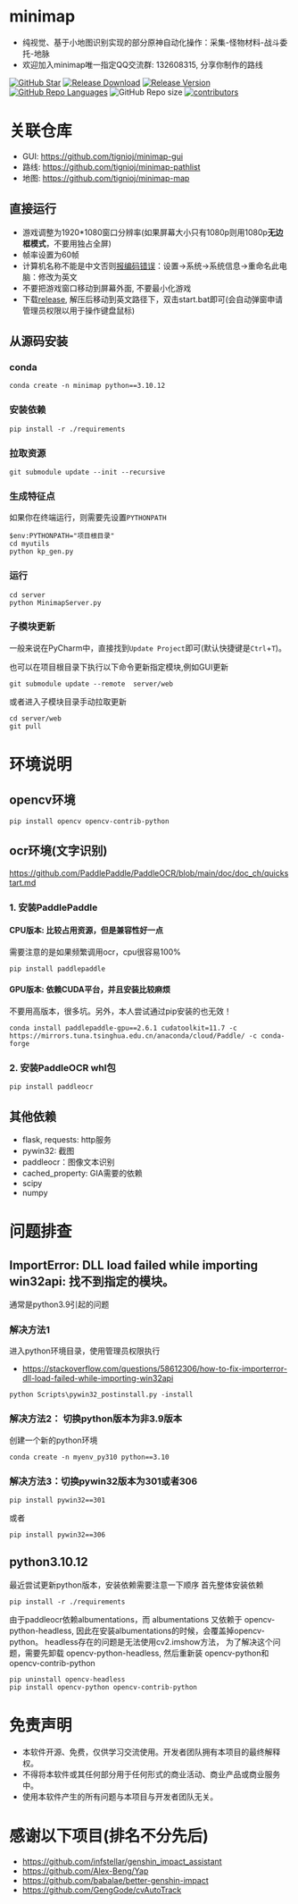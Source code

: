 # minimap
- 纯视觉、基于小地图识别实现的部分原神自动化操作：采集-怪物材料-战斗委托-地脉
- 欢迎加入minimap唯一指定QQ交流群: 132608315, 分享你制作的路线

[![GitHub Star](https://img.shields.io/github/stars/tignioj/minimap?style=flat-square)](https://github.com/tignioj/minimap/stargazers)
[![Release Download](https://img.shields.io/github/downloads/tignioj/minimap/total?style=flat-square)](https://github.com/tignioj/minimap/releases/latest)
[![Release Version](https://img.shields.io/github/v/release/tignioj/minimap?style=flat-square)](https://github.com/tignioj/minimap/releases/latest)
[![GitHub Repo Languages](https://img.shields.io/github/languages/top/tignioj/minimap?style=flat-square)](https://github.com/tignioj/minimap/search?l=Python)
![GitHub Repo size](https://img.shields.io/github/repo-size/tignioj/minimap?style=flat-square&color=3cb371)
[![contributors](https://img.shields.io/github/contributors/tignioj/minimap?style=flat-square)](https://github.com/tignioj/minimap/graphs/contributors)


# 关联仓库
- GUI: https://github.com/tignioj/minimap-gui
- 路线: https://github.com/tignioj/minimap-pathlist 
- 地图: https://github.com/tignioj/minimap-map

## 直接运行
- 游戏调整为1920*1080窗口分辨率(如果屏幕大小只有1080p则用1080p**无边框模式**，不要用独占全屏)
- 帧率设置为60帧
- 计算机名称不能是中文否则[报编码错误](https://github.com/tignioj/minimap/issues/4)：设置->系统->系统信息->重命名此电脑：修改为英文
- 不要把游戏窗口移动到屏幕外面, 不要最小化游戏
- 下载[release](https://github.com/tignioj/minimap/releases/latest), 解压后移动到英文路径下，双击start.bat即可(会自动弹窗申请管理员权限以用于操作键盘鼠标)

## 从源码安装
### conda
```shell
conda create -n minimap python==3.10.12
```

### 安装依赖
```text
pip install -r ./requirements
```

### 拉取资源
```text
git submodule update --init --recursive
```

### 生成特征点
如果你在终端运行，则需要先设置`PYTHONPATH`
```text
$env:PYTHONPATH="项目根目录"
cd myutils
python kp_gen.py
```

### 运行
```shell
cd server
python MinimapServer.py
```

### 子模块更新
一般来说在PyCharm中，直接找到`Update Project`即可(默认快捷键是`Ctrl`+`T`)。

也可以在项目根目录下执行以下命令更新指定模块,例如GUI更新
```shell
git submodule update --remote  server/web 
```

或者进入子模块目录手动拉取更新
```text
cd server/web
git pull
```

# 环境说明
## opencv环境
```
pip install opencv opencv-contrib-python
```

## ocr环境(文字识别)
https://github.com/PaddlePaddle/PaddleOCR/blob/main/doc/doc_ch/quickstart.md
### 1. 安装PaddlePaddle
####  CPU版本: 比较占用资源，但是兼容性好一点
需要注意的是如果频繁调用ocr，cpu很容易100%
```
pip install paddlepaddle
```
#### GPU版本: 依赖CUDA平台，并且安装比较麻烦
不要用高版本，很多坑。另外，本人尝试通过pip安装的也无效！
```text
conda install paddlepaddle-gpu==2.6.1 cudatoolkit=11.7 -c https://mirrors.tuna.tsinghua.edu.cn/anaconda/cloud/Paddle/ -c conda-forge
```

### 2. 安装PaddleOCR whl包
```
pip install paddleocr
```

## 其他依赖
- flask, requests: http服务
- pywin32: 截图
- paddleocr：图像文本识别
- cached_property:  GIA需要的依赖
- scipy
- numpy

# 问题排查
## ImportError: DLL load failed while importing win32api: 找不到指定的模块。

通常是python3.9引起的问题
### 解决方法1
进入python环境目录，使用管理员权限执行
- https://stackoverflow.com/questions/58612306/how-to-fix-importerror-dll-load-failed-while-importing-win32api
```
python Scripts\pywin32_postinstall.py -install
```
### 解决方法2： 切换python版本为非3.9版本
创建一个新的python环境
```
conda create -n myenv_py310 python==3.10
```

### 解决方法3：切换pywin32版本为301或者306
```text
pip install pywin32==301
```
或者
```text
pip install pywin32==306
```


## python3.10.12
最近尝试更新python版本，安装依赖需要注意一下顺序
首先整体安装依赖
```text
pip install -r ./requirements
```
由于paddleocr依赖albumentations，而 albumentations 又依赖于 opencv-python-headless,
因此在安装albumentations的时候，会覆盖掉opencv-python。
headless存在的问题是无法使用cv2.imshow方法，
为了解决这个问题，需要先卸载 opencv-python-headless, 然后重新装 opencv-python和opencv-contrib-python
```text
pip uninstall opencv-headless
pip install opencv-python opencv-contrib-python
```

# 免责声明
- 本软件开源、免费，仅供学习交流使用。开发者团队拥有本项目的最终解释权。
- 不得将本软件或其任何部分用于任何形式的商业活动、商业产品或商业服务中。
- 使用本软件产生的所有问题与本项目与开发者团队无关。

# 感谢以下项目(排名不分先后)
- https://github.com/infstellar/genshin_impact_assistant
- https://github.com/Alex-Beng/Yap
- https://github.com/babalae/better-genshin-impact
- https://github.com/GengGode/cvAutoTrack